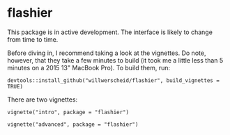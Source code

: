 # flashier

This package is in active development. The interface is likely to change from time to time.

Before diving in, I recommend taking a look at the vignettes. Do note, however, that they take a few minutes to build (it took me a little less than 5 minutes on a 2015 13" MacBook Pro). To build them, run:

```devtools::install_github("willwerscheid/flashier", build_vignettes = TRUE)```

There are two vignettes:

```vignette("intro", package = "flashier")```

```vignette("advanced", package = "flashier")```
